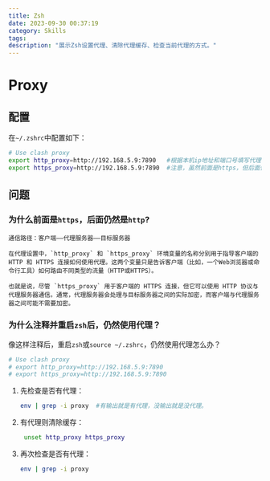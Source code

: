 ```yaml
---
title: Zsh
date: 2023-09-30 00:37:19
category: Skills
tags:
description: "展示Zsh设置代理、清除代理缓存、检查当前代理的方式。"
---
```


# Proxy
## 配置
在```~/.zshrc```中配置如下：
```bash
# Use clash proxy 
export http_proxy=http://192.168.5.9:7890   #根据本机ip地址和端口号填写代理设置
export https_proxy=http://192.168.5.9:7890  #注意，虽然前面是https，但后面仍是http
```
## 问题
### 为什么前面是```https```，后面仍然是```http```?
	通信路径：客户端——代理服务器——目标服务器
	
	在代理设置中，`http_proxy` 和 `https_proxy` 环境变量的名称分别用于指导客户端的 HTTP 和 HTTPS 连接如何使用代理。这两个变量只是告诉客户端（比如，一个Web浏览器或命令行工具）如何路由不同类型的流量（HTTP或HTTPS）。
	
	也就是说，尽管 `https_proxy` 用于客户端的 HTTPS 连接，但它可以使用 HTTP 协议与代理服务器通信。通常，代理服务器会处理与目标服务器之间的实际加密，而客户端与代理服务器之间可能不需要加密。

### 为什么注释并重启```zsh```后，仍然使用代理？
像这样注释后，重启```zsh```或```source ~/.zshrc```，仍然使用代理怎么办？
```bash
# Use clash proxy 
# export http_proxy=http://192.168.5.9:7890 
# export https_proxy=http://192.168.5.9:7890
```
1. 先检查是否有代理：
	```bash
	env | grep -i proxy  #有输出就是有代理，没输出就是没代理。
	```
2. 有代理则清除缓存：
	```bash
	 unset http_proxy https_proxy
	```
3. 再次检查是否有代理：
	```bash
	env | grep -i proxy
	```
